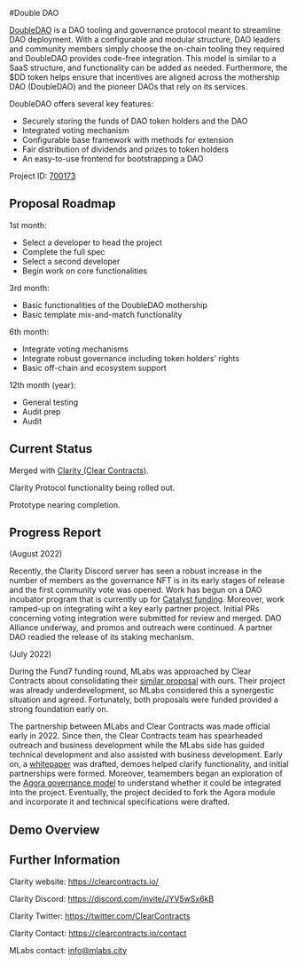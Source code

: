 #Double DAO

[DoubleDAO](https://cardano.ideascale.com/c/idea/384243) is a DAO tooling and governance protocol meant to streamline DAO deployment. With a configurable and modular structure, DAO leaders and community members simply choose the on-chain tooling they required and DoubleDAO provides code-free integration. This model is similar to a SaaS structure, and functionality can be added as needed. Furthermore, the $DD token helps ensure that incentives are aligned across the mothership DAO (DoubleDAO) and the pioneer DAOs that rely on its services.

DoubleDAO offers several key features:

- Securely storing the funds of DAO token holders and the DAO
- Integrated voting mechanism
- Configurable base framework with methods for extension
- Fair distribution of dividends and prizes to token holders
- An easy-to-use frontend for bootstrapping a DAO


Project ID: [700173](https://docs.google.com/spreadsheets/u/0/d/1bfnWFa94Y7Zj0G7dtpo9W1nAYGovJbswipxiHT4UE3g/htmlview#)


## Proposal Roadmap


1st month:
* Select a developer to head the project
* Complete the full spec
* Select a second developer
* Begin work on core functionalities

3rd month:
* Basic functionalities of the DoubleDAO mothership
* Basic template mix-and-match functionality

6th month:
* Integrate voting mechanisms
* Integrate robust governance including token holders' rights
* Basic off-chain and ecosystem support

12th month (year):
* General testing
* Audit prep
* Audit



## Current Status

Merged with [Clarity (Clear Contracts)](https://clearcontracts.io/).

Clarity Protocol functionality being rolled out.

Prototype nearing completion.


## Progress Report

(August 2022)

Recently, the Clarity Discord server has seen a robust increase in the number of members as the governance NFT is in its early stages of release and the first community vote was opened. Work has begun on a DAO incubator program that is currently up for [Catalyst funding](https://cardano.ideascale.com/c/idea/414261). Moreover, work ramped-up on integrating wiht a key early partner project. Initial PRs concerning voting integration were submitted for review and merged. DAO Alliance underway, and promos and outreach were continued. A partner DAO readied the release of its staking mechanism.

(July 2022)

During the Fund7 funding round, MLabs was approached by Clear Contracts about consolidating their [similar proposal](https://cardano.ideascale.com/c/idea/382311) with ours. Their project was already underdevelopment, so MLabs considered this a synergestic situation and agreed. Fortunately, both proposals were funded provided a strong foundation early on.

The partnership between MLabs and Clear Contracts was made official early in 2022. Since then, the Clear Contracts team has spearheaded outreach and business development while the MLabs side has guided technical development and also assisted with business development. Early on, a [whitepaper](https://docsend.com/view/897694qig7qux37e) was drafted, demoes helped clarify functionality, and initial partnerships were formed. Moreover, teamembers began an exploration of the [Agora governance model](https://github.com/Liqwid-Labs/agora) to understand whether it could be integrated into the project. Eventually, the project decided to fork the Agora module and incorporate it and technical specifications were drafted. 

## Demo Overview


## Further Information

Clarity website: https://clearcontracts.io/

Clarity Discord: https://discord.com/invite/JYV5wSx6kB

Clarity Twitter: https://twitter.com/ClearContracts

Clarity Contact: https://clearcontracts.io/contact

MLabs contact: info@mlabs.city
